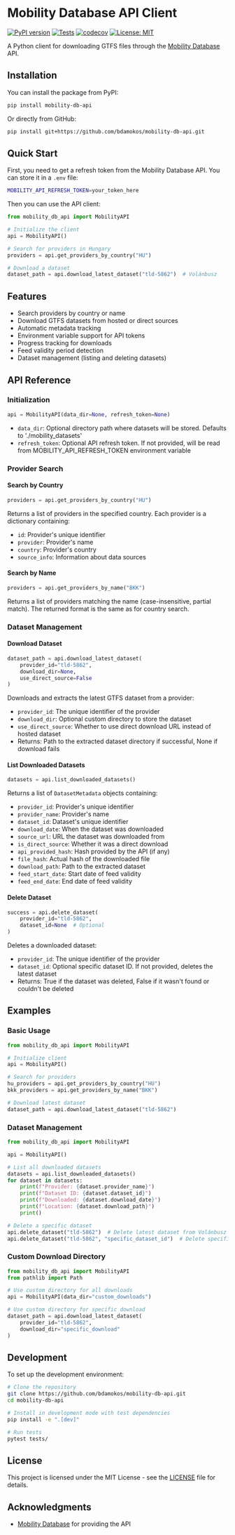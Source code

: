 # Mobility Database API Client

[![PyPI version](https://badge.fury.io/py/mobility-db-api.svg)](https://badge.fury.io/py/mobility-db-api)
[![Tests](https://github.com/bdamokos/mobility-db-api/actions/workflows/tests.yml/badge.svg)](https://github.com/bdamokos/mobility-db-api/actions/workflows/tests.yml)
[![codecov](https://codecov.io/gh/bdamokos/mobility-db-api/branch/main/graph/badge.svg)](https://codecov.io/gh/bdamokos/mobility-db-api)
[![License: MIT](https://img.shields.io/badge/License-MIT-yellow.svg)](https://opensource.org/licenses/MIT)

A Python client for downloading GTFS files through the [Mobility Database](https://database.mobilitydata.org/) API.

## Installation

You can install the package from PyPI:

```bash
pip install mobility-db-api
```

Or directly from GitHub:

```bash
pip install git+https://github.com/bdamokos/mobility-db-api.git
```

## Quick Start

First, you need to get a refresh token from the Mobility Database API. You can store it in a `.env` file:

```bash
MOBILITY_API_REFRESH_TOKEN=your_token_here
```

Then you can use the API client:

```python
from mobility_db_api import MobilityAPI

# Initialize the client
api = MobilityAPI()

# Search for providers in Hungary
providers = api.get_providers_by_country("HU")

# Download a dataset
dataset_path = api.download_latest_dataset("tld-5862")  # Volánbusz
```

## Features

- Search providers by country or name
- Download GTFS datasets from hosted or direct sources
- Automatic metadata tracking
- Environment variable support for API tokens
- Progress tracking for downloads
- Feed validity period detection
- Dataset management (listing and deleting datasets)

## API Reference

### Initialization

```python
api = MobilityAPI(data_dir=None, refresh_token=None)
```

- `data_dir`: Optional directory path where datasets will be stored. Defaults to './mobility_datasets'
- `refresh_token`: Optional API refresh token. If not provided, will be read from MOBILITY_API_REFRESH_TOKEN environment variable

### Provider Search

#### Search by Country

```python
providers = api.get_providers_by_country("HU")
```

Returns a list of providers in the specified country. Each provider is a dictionary containing:
- `id`: Provider's unique identifier
- `provider`: Provider's name
- `country`: Provider's country
- `source_info`: Information about data sources

#### Search by Name

```python
providers = api.get_providers_by_name("BKK")
```

Returns a list of providers matching the name (case-insensitive, partial match). The returned format is the same as for country search.

### Dataset Management

#### Download Dataset

```python
dataset_path = api.download_latest_dataset(
    provider_id="tld-5862",
    download_dir=None,
    use_direct_source=False
)
```

Downloads and extracts the latest GTFS dataset from a provider:
- `provider_id`: The unique identifier of the provider
- `download_dir`: Optional custom directory to store the dataset
- `use_direct_source`: Whether to use direct download URL instead of hosted dataset
- Returns: Path to the extracted dataset directory if successful, None if download fails

#### List Downloaded Datasets

```python
datasets = api.list_downloaded_datasets()
```

Returns a list of `DatasetMetadata` objects containing:
- `provider_id`: Provider's unique identifier
- `provider_name`: Provider's name
- `dataset_id`: Dataset's unique identifier
- `download_date`: When the dataset was downloaded
- `source_url`: URL the dataset was downloaded from
- `is_direct_source`: Whether it was a direct download
- `api_provided_hash`: Hash provided by the API (if any)
- `file_hash`: Actual hash of the downloaded file
- `download_path`: Path to the extracted dataset
- `feed_start_date`: Start date of feed validity
- `feed_end_date`: End date of feed validity

#### Delete Dataset

```python
success = api.delete_dataset(
    provider_id="tld-5862",
    dataset_id=None  # Optional
)
```

Deletes a downloaded dataset:
- `provider_id`: The unique identifier of the provider
- `dataset_id`: Optional specific dataset ID. If not provided, deletes the latest dataset
- Returns: True if the dataset was deleted, False if it wasn't found or couldn't be deleted

## Examples

### Basic Usage

```python
from mobility_db_api import MobilityAPI

# Initialize client
api = MobilityAPI()

# Search for providers
hu_providers = api.get_providers_by_country("HU")
bkk_providers = api.get_providers_by_name("BKK")

# Download latest dataset
dataset_path = api.download_latest_dataset("tld-5862")
```

### Dataset Management

```python
from mobility_db_api import MobilityAPI

api = MobilityAPI()

# List all downloaded datasets
datasets = api.list_downloaded_datasets()
for dataset in datasets:
    print(f"Provider: {dataset.provider_name}")
    print(f"Dataset ID: {dataset.dataset_id}")
    print(f"Downloaded: {dataset.download_date}")
    print(f"Location: {dataset.download_path}")
    print()

# Delete a specific dataset
api.delete_dataset("tld-5862")  # Delete latest dataset from Volánbusz
api.delete_dataset("tld-5862", "specific_dataset_id")  # Delete specific dataset
```

### Custom Download Directory

```python
from mobility_db_api import MobilityAPI
from pathlib import Path

# Use custom directory for all downloads
api = MobilityAPI(data_dir="custom_downloads")

# Use custom directory for specific download
dataset_path = api.download_latest_dataset(
    provider_id="tld-5862",
    download_dir="specific_download"
)
```

## Development

To set up the development environment:

```bash
# Clone the repository
git clone https://github.com/bdamokos/mobility-db-api.git
cd mobility-db-api

# Install in development mode with test dependencies
pip install -e ".[dev]"

# Run tests
pytest tests/
```

## License

This project is licensed under the MIT License - see the [LICENSE](LICENSE) file for details.

## Acknowledgments

- [Mobility Database](https://database.mobilitydata.org/) for providing the API

